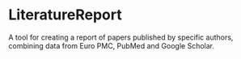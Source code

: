 # LiteratureReport
A tool for creating a report of papers published by specific authors, combining data from Euro PMC, PubMed and Google Scholar.
